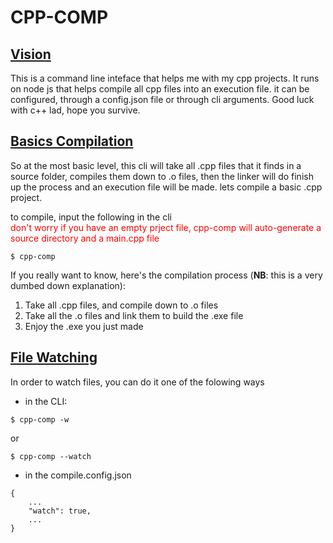 # CPP-COMP

## <u> Vision </u>

This is a command line inteface that helps me with my cpp projects. It runs on node js that helps compile all cpp files into an execution file. it can be configured, through a config.json file or through cli arguments. Good luck with c++ lad, hope you survive.

## <u> Basics Compilation</u>

So at the most basic level, this cli will take all .cpp files that it finds in a source folder, compiles them down to .o files, then the linker will do finish up the process and an execution file will be made. lets compile a basic .cpp project.

to compile, input the following in the cli <br>
<span style="color:red"> don't worry if you have an empty prject file, cpp-comp will auto-generate a source directory and a main.cpp file </span>

```
$ cpp-comp
```

If you really want to know, here's the compilation process (**NB**: this is a very dumbed down explanation):

1. Take all .cpp files, and compile down to .o files
2. Take all the .o files and link them to build the .exe file
3. Enjoy the .exe you just made

## <u> File Watching </u>

In order to watch files, you can do it one of the folowing ways

- in the CLI:

```
$ cpp-comp -w
```

or

```
$ cpp-comp --watch
```

- in the compile.config.json

```
{
    ...
    "watch": true,
    ...
}
```
